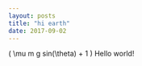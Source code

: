```yaml
---
layout: posts
title: "hi earth"
date: 2017-09-02
---
```


  \( \mu m g sin(\theta) + 1 \)
Hello world!

